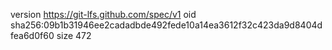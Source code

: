 version https://git-lfs.github.com/spec/v1
oid sha256:09b1b31946ee2cadadbde492fede10a14ea3612f32c423da9d8404dfea6d0f60
size 472
